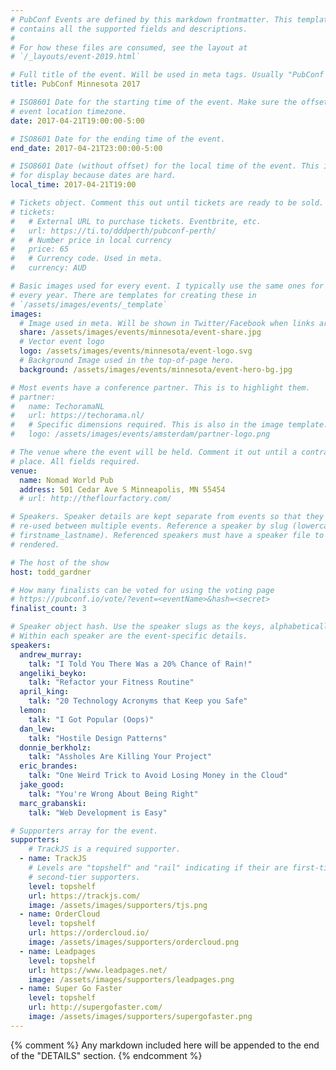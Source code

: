 ```yaml
---
# PubConf Events are defined by this markdown frontmatter. This template
# contains all the supported fields and descriptions.
#
# For how these files are consumed, see the layout at
# `/_layouts/event-2019.html`

# Full title of the event. Will be used in meta tags. Usually "PubConf City Year"
title: PubConf Minnesota 2017

# ISO8601 Date for the starting time of the event. Make sure the offset is in the
# event location timezone.
date: 2017-04-21T19:00:00-5:00

# ISO8601 Date for the ending time of the event.
end_date: 2017-04-21T23:00:00-5:00

# ISO8601 Date (without offset) for the local time of the event. This is used
# for display because dates are hard.
local_time: 2017-04-21T19:00

# Tickets object. Comment this out until tickets are ready to be sold.
# tickets:
#   # External URL to purchase tickets. Eventbrite, etc.
#   url: https://ti.to/dddperth/pubconf-perth/
#   # Number price in local currency
#   price: 65
#   # Currency code. Used in meta.
#   currency: AUD

# Basic images used for every event. I typically use the same ones for a location
# every year. There are templates for creating these in
# `/assets/images/events/_template`
images:
  # Image used in meta. Will be shown in Twitter/Facebook when links are shared.
  share: /assets/images/events/minnesota/event-share.jpg
  # Vector event logo
  logo: /assets/images/events/minnesota/event-logo.svg
  # Background Image used in the top-of-page hero.
  background: /assets/images/events/minnesota/event-hero-bg.jpg

# Most events have a conference partner. This is to highlight them.
# partner:
#   name: TechoramaNL
#   url: https://techorama.nl/
#   # Specific dimensions required. This is also in the image template.
#   logo: /assets/images/events/amsterdam/partner-logo.png

# The venue where the event will be held. Comment it out until a contract is in
# place. All fields required.
venue:
  name: Nomad World Pub
  address: 501 Cedar Ave S Minneapolis, MN 55454
  # url: http://theflourfactory.com/

# Speakers. Speaker details are kept separate from events so that they can be
# re-used between multiple events. Reference a speaker by slug (lowercase,
# firstname_lastname). Referenced speakers must have a speaker file to be
# rendered.

# The host of the show
host: todd_gardner

# How many finalists can be voted for using the voting page
# https://pubconf.io/vote/?event=<eventName>&hash=<secret>
finalist_count: 3

# Speaker object hash. Use the speaker slugs as the keys, alphabetically listed.
# Within each speaker are the event-specific details.
speakers:
  andrew_murray:
    talk: "I Told You There Was a 20% Chance of Rain!"
  angeliki_beyko:
    talk: "Refactor your Fitness Routine"
  april_king:
    talk: "20 Technology Acronyms that Keep you Safe"
  lemon:
    talk: "I Got Popular (Oops)"
  dan_lew:
    talk: "Hostile Design Patterns"
  donnie_berkholz:
    talk: "Assholes Are Killing Your Project"
  eric_brandes:
    talk: "One Weird Trick to Avoid Losing Money in the Cloud"
  jake_good:
    talk: "You're Wrong About Being Right"
  marc_grabanski:
    talk: "Web Development is Easy"

# Supporters array for the event.
supporters:
    # TrackJS is a required supporter.
  - name: TrackJS
    # Levels are "topshelf" and "rail" indicating if their are first-tier or
    # second-tier supporters.
    level: topshelf
    url: https://trackjs.com/
    image: /assets/images/supporters/tjs.png
  - name: OrderCloud
    level: topshelf
    url: https://ordercloud.io/
    image: /assets/images/supporters/ordercloud.png
  - name: Leadpages
    level: topshelf
    url: https://www.leadpages.net/
    image: /assets/images/supporters/leadpages.png
  - name: Super Go Faster
    level: topshelf
    url: http://supergofaster.com/
    image: /assets/images/supporters/supergofaster.png
---
```


{% comment %}
Any markdown included here will be appended to the end of the "DETAILS" section.
{% endcomment %}
